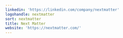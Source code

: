 ```yaml
---
linkedin: 'https://linkedin.com/company/nextmatter'
logohandle: nextmatter
sort: nextmatter
title: Next Matter
website: 'https://nextmatter.com/'
---
```

